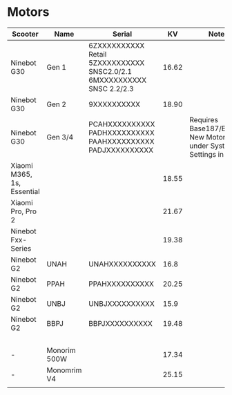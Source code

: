 # Motors

| Scooter                    | Name         | Serial                                                                  | KV    | Note                                                           |
|----------------------------|--------------|-------------------------------------------------------------------------|-------|----------------------------------------------------------------|
| Ninebot G30                | Gen 1        | 6ZXXXXXXXXXX Retail<br>5ZXXXXXXXXXX SNSC2.0/2.1 6MXXXXXXXXXX SNSC 2.2/2.3  | 16.62 |                                                                |
| Ninebot G30                | Gen 2        | 9XXXXXXXXXX                                                             | 18.90 |                                                                |
| Ninebot G30                | Gen 3/4      | PCAHXXXXXXXXXX<br>PADHXXXXXXXXXX<br>PAAHXXXXXXXXXX<bR>PADJXXXXXXXXXX    |       | Requires Base187/Enable New Motor under System Settings in SHU |
| Xiaomi M365, 1s, Essential |              |                                                                         | 18.55 |                                                                |
| Xiaomi Pro, Pro 2          |              |                                                                         | 21.67 |                                                                |
| Ninebot Fxx-Series         |              |                                                                         | 19.38 |                                                                |
| Ninebot G2                 | UNAH         | UNAHXXXXXXXXXX                                                          | 16.8  |                                                                |
| Ninebot G2                 | PPAH         | PPAHXXXXXXXXXX                                                          | 20.25 |                                                                |
| Ninebot G2                 | UNBJ         | UNBJXXXXXXXXXX                                                          | 15.9  |                                                                |
| Ninebot G2                 | BBPJ         | BBPJXXXXXXXXXX                                                          | 19.48 |                                                                |
|                            |              |                                                                         |       |                                                                |
| -                          | Monorim 500W |                                                                         | 17.34 |                                                                |
| -                          | Monomrim V4  |                                                                         | 25.15 |                                                                |
|                            |              |                                                                         |       |                                                                |

